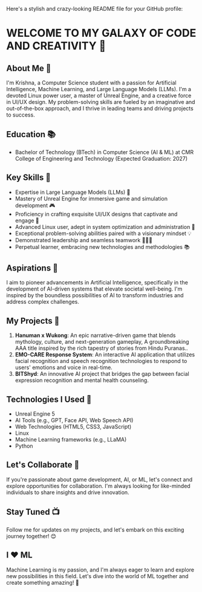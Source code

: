 Here's a stylish and crazy-looking README file for your GitHub profile:

**WELCOME TO MY GALAXY OF CODE AND CREATIVITY 🚀**
=====================================================

**About Me 🤖**
---------------

I'm Krishna, a Computer Science student with a passion for Artificial Intelligence, Machine Learning, and Large Language Models (LLMs). I'm a devoted Linux power user, a master of Unreal Engine, and a creative force in UI/UX design. My problem-solving skills are fueled by an imaginative and out-of-the-box approach, and I thrive in leading teams and driving projects to success.

**Education 📚**
----------------

* Bachelor of Technology (BTech) in Computer Science (AI & ML) at CMR College of Engineering and Technology (Expected Graduation: 2027)

**Key Skills 🎯**
-----------------

* Expertise in Large Language Models (LLMs) 🤖
* Mastery of Unreal Engine for immersive game and simulation development 🎮
* Proficiency in crafting exquisite UI/UX designs that captivate and engage 🎨
* Advanced Linux user, adept in system optimization and administration 🐧
* Exceptional problem-solving abilities paired with a visionary mindset 💡
* Demonstrated leadership and seamless teamwork 🧑‍🤝‍🧑
* Perpetual learner, embracing new technologies and methodologies 📚

**Aspirations 🌟**
------------------

I aim to pioneer advancements in Artificial Intelligence, specifically in the development of AI-driven systems that elevate societal well-being. I'm inspired by the boundless possibilities of AI to transform industries and address complex challenges.

**My Projects 🚀**
------------------

1. **Hanuman x Wukong**: An epic narrative-driven game that blends mythology, culture, and next-generation gameplay, A groundbreaking AAA title inspired by the rich tapestry of stories from Hindu Puranas..
2. **EMO-CARE Response System**: An interactive AI application that utilizes facial recognition and speech recognition technologies to respond to users' emotions and voice in real-time.
3. **BITShyd**: An innovative AI project that bridges the gap between facial expression recognition and mental health counseling.

**Technologies I Used 🤖**
-------------------------

* Unreal Engine 5
* AI Tools (e.g., GPT, Face API, Web Speech API)
* Web Technologies (HTML5, CSS3, JavaScript)
* Linux
* Machine Learning frameworks (e.g., LLaMA)
* Python

**Let's Collaborate 🤝**
-------------------------

If you're passionate about game development, AI, or ML, let's connect and explore opportunities for collaboration. I'm always looking for like-minded individuals to share insights and drive innovation.

**Stay Tuned 📺**
------------------

Follow me for updates on my projects, and let's embark on this exciting journey together! 😊

**I ❤️ ML**
-------------

Machine Learning is my passion, and I'm always eager to learn and explore new possibilities in this field. Let's dive into the world of ML together and create something amazing! 🚀
